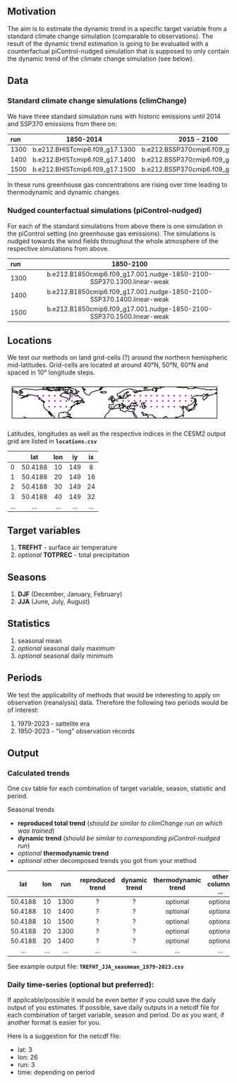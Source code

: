 
## Motivation

The aim is to estimate the dynamic trend in a specific target variable from a standard climate change simulation (comparable to observations). The result of the dynamic trend estimation is going to be evaluated with a counterfactual piControl-nudged simulation that is supposed to only contain the dynamic trend of the climate change simulation (see below).

## Data

### Standard climate change simulations (climChange)

We have three standard simulation runs with historic emissions until 2014 and SSP370 emissions from there on:

| run | 1850-2014 | 2015 - 2100 |
|:--|:--:|:--:|
| 1300 | b.e212.BHISTcmip6.f09_g17.1300 | b.e212.BSSP370cmip6.f09_g17.1300 |
| 1400 | b.e212.BHISTcmip6.f09_g17.1400 | b.e212.BSSP370cmip6.f09_g17.1400 |
| 1500 | b.e212.BHISTcmip6.f09_g17.1500 | b.e212.BSSP370cmip6.f09_g17.1500 |

In these runs greenhouse gas concentrations are rising over time leading to thermodynamic and dynamic changes.

### Nudged counterfactual simulations (piControl-nudged)

For each of the standard simulations from above there is one simulation in the piControl setting (no greenhouse gas emissions). The simulations is nudged towards the wind fields throughout the whole atmosphere of the respective simulations from above.

| run | 1850-2100 |
|:--|:--:|
| 1300 | b.e212.B1850cmip6.f09_g17.001.nudge-1850-2100-SSP370.1300.linear-weak |
| 1400 | b.e212.B1850cmip6.f09_g17.001.nudge-1850-2100-SSP370.1400.linear-weak |
| 1500 | b.e212.B1850cmip6.f09_g17.001.nudge-1850-2100-SSP370.1500.linear-weak |

## Locations

We test our methods on land grid-cells (?) around the northern hemispheric mid-latitudes. Grid-cells are located at around 40°N, 50°N, 60°N and spaced in 10° longitude steps. 

![alt text](locations.png "Title")

Latitudes, longitudes as well as the respective indices in the CESM2 output grid are listed in **`locations.csv`**

|    |     lat |   lon |   iy |   ix |
|:--|:--:|:--:|:--:|:--:|
|  0 | 50.4188 |    10 |  149 |    8 |
|  1 | 50.4188 |    20 |  149 |   16 |
|  2 | 50.4188 |    30 |  149 |   24 |
|  3 | 50.4188 |    40 |  149 |   32 |
|  ... | ... |    ... |  ... |   ... |

## Target variables

1) **TREFHT** - surface air temperature
2) *optional* **TOTPREC** - total precipitation

## Seasons

1) **DJF** (December, January, February)
2) **JJA** (June, July, August)

## Statistics

1) seasonal mean
2) *optional* seasonal daily maximum 
3) *optional* seasonal daily minimum 

## Periods

We test the applicability of methods that would be interesting to apply on observation (reanalysis) data. Therefore the following two periods would be of interest:
1) 1979-2023 - sattelite era
2) 1950-2023 - "long" observation records

## Output

### Calculated trends

One csv table for each combination of target variable, season, statistic and period.

Seasonal trends
* **reproduced total trend** (*should be similar to climChange run on which was trained*)
* **dynamic trend** (*should be similar to corresponding piControl-nudged run*)
* *optional* **thermodynamic trend**
* *optional* other decomposed trends you got from your method

| lat     |   lon |   run | reproduced trend | dynamic trend | thermodynamic trend | other columns ... |
|:-------:|:-----:|:-----:|:----------------:|:-------------:|:-------------------:|:-----------------:|
| 50.4188 |    10 |  1300 |          ?       |      ?        |     optional        |     optional      |
| 50.4188 |    10 |  1400 |          ?       |      ?        |     optional        |     optional      |
| 50.4188 |    10 |  1500 |          ?       |      ?        |     optional        |     optional      |
| 50.4188 |    20 |  1300 |          ?       |      ?        |     optional        |     optional      |
| 50.4188 |    20 |  1400 |          ?       |      ?        |     optional        |     optional      |
| ... | ... | ... | ... | ... | ... | ... | ... |

See example output file: **`TREFHT_JJA_seasmean_1979-2023.csv`**

### Daily time-series (optional but preferred):

If applicable/possible it would be even better if you could save the daily output of you estimates. If possible, save daily outputs in a netcdf file for each combination of target variable, season and period. Do as you want, if another format is easier for you.

Here is a suggestion for the netcdf file:

* lat: 3
* lon: 26
* run: 3
* time: depending on period